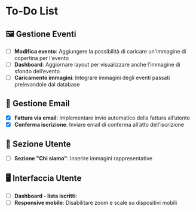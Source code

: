 # To-Do List

## 🖼️ Gestione Eventi

- [ ] **Modifica evento**: Aggiungere la possibilità di caricare un'immagine di copertina per l'evento
- [ ] **Dashboard**: Aggiornare layout per visualizzare anche l’immagine di sfondo dell’evento
- [ ] **Caricamento immagini**: Integrare immagini degli eventi passati prelevandole dal database

## 📧 Gestione Email

- [x] **Fattura via email**: Implementare invio automatico della fattura all’utente
- [x] **Conferma iscrizione**: Inviare email di conferma all’atto dell’iscrizione

## 👤 Sezione Utente

- [ ] **Sezione "Chi siamo"**: Inserire immagini rappresentative

## 🖥️ Interfaccia Utente

- [ ] **Dashboard - lista iscritti**: 
- [ ] **Responsive mobile**: Disabilitare zoom e scale su dispositivi mobili
